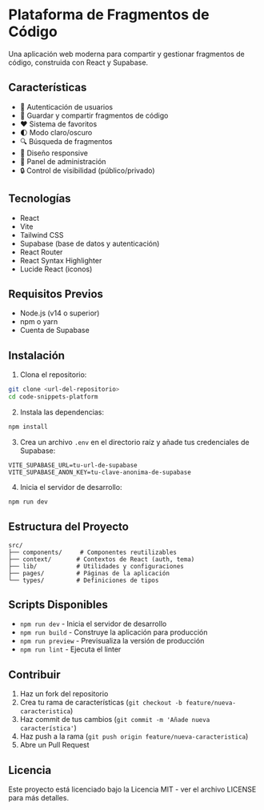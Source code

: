 # Plataforma de Fragmentos de Código

Una aplicación web moderna para compartir y gestionar fragmentos de código, construida con React y Supabase.

## Características

- 🔐 Autenticación de usuarios
- 💾 Guardar y compartir fragmentos de código
- ❤️ Sistema de favoritos
- 🌓 Modo claro/oscuro
- 🔍 Búsqueda de fragmentos
- 📱 Diseño responsive
- 👤 Panel de administración
- 🔒 Control de visibilidad (público/privado)

## Tecnologías

- React
- Vite
- Tailwind CSS
- Supabase (base de datos y autenticación)
- React Router
- React Syntax Highlighter
- Lucide React (iconos)

## Requisitos Previos

- Node.js (v14 o superior)
- npm o yarn
- Cuenta de Supabase

## Instalación

1. Clona el repositorio:
```bash
git clone <url-del-repositorio>
cd code-snippets-platform
```

2. Instala las dependencias:
```bash
npm install
```

3. Crea un archivo `.env` en el directorio raíz y añade tus credenciales de Supabase:
```env
VITE_SUPABASE_URL=tu-url-de-supabase
VITE_SUPABASE_ANON_KEY=tu-clave-anonima-de-supabase
```

4. Inicia el servidor de desarrollo:
```bash
npm run dev
```

## Estructura del Proyecto

```
src/
├── components/     # Componentes reutilizables
├── context/       # Contextos de React (auth, tema)
├── lib/           # Utilidades y configuraciones
├── pages/         # Páginas de la aplicación
└── types/         # Definiciones de tipos
```

## Scripts Disponibles

- `npm run dev` - Inicia el servidor de desarrollo
- `npm run build` - Construye la aplicación para producción
- `npm run preview` - Previsualiza la versión de producción
- `npm run lint` - Ejecuta el linter

## Contribuir

1. Haz un fork del repositorio
2. Crea tu rama de características (`git checkout -b feature/nueva-caracteristica`)
3. Haz commit de tus cambios (`git commit -m 'Añade nueva característica'`)
4. Haz push a la rama (`git push origin feature/nueva-caracteristica`)
5. Abre un Pull Request

## Licencia

Este proyecto está licenciado bajo la Licencia MIT - ver el archivo LICENSE para más detalles.